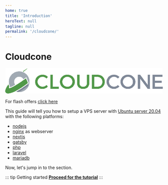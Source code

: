 ```yaml
---
home: true
title: 'Introduction'
heroText: null
tagline: null
permalink: '/cloudcone/'
---
```


# Cloudcone
![](./cloudcone_logo_main.png)

For flash offers [click here](https://hello.cloudcone.com/2021-flash-sale-on-yearly-vps/)

This guide will tell you how to setup a VPS server with [Ubuntu server 20.04](https://ubuntu.com/download/server) with the following platforms: 

 - [nodejs](https://github.com/nodesource/distributions/blob/master/README.md#installation-instructions)
 - [nginx](https://www.nginx.com/) as webserver
 - [nextjs](https://nextjs.org/docs/getting-started)
 - [gatsby](https://www.gatsbyjs.com/docs/quick-start/)
 - [php](https://linuxize.com/post/how-to-install-php-8-on-ubuntu-20-04/)
 - [laravel](https://laravel.com/docs/8.x/installation)
 - [mariadb](https://mariadb.org/download/)

Now, let's jump in to the section.

::: tip Getting started
[**Proceed for the tutorial**](./01-installing-the-os.md)
:::

